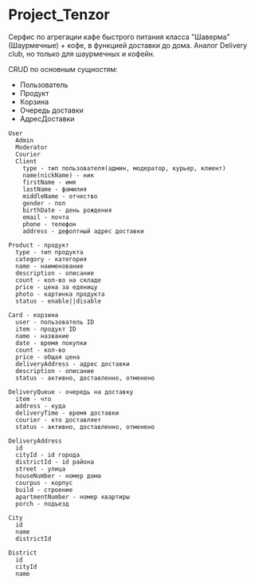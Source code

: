 # Project_Tenzor
Серфис по агрегации кафе быстрого питания класса "Шаверма"(Шаурмечные) + кофе, в функцией доставки до дома.
Аналог Delivery club, но только для шаурмечных и кофейн.


CRUD по основным сущностям:

+ Пользователь
+ Продукт
+ Корзина
+ Очередь доставки
+ АдресДоставки

```
User
  Admin
  Moderator
  Courier
  Client
    type - тип пользователя(админ, модератор, курьер, клиент)
    name(nickName) - ник
    firstName - имя
    lastName - фамилия
    middleName - отчество
    gender - пол
    birthDate - день рождения
    email - почта
    phone - телефон
    address - дефолтный адрес доставки

Product - продукт
  type - тип продукта
  category - категория
  name - наименование
  description - описание
  count - кол-во на складе
  price - цена за еденицу
  photo - картинка продукта
  status - enable||disable

Card - корзина
  user - пользователь ID
  item - продукт ID
  name - название
  date - время покупки
  count - кол-во
  price - общая цена
  deliveryAddress - адрес доставки
  description - описание
  status - активно, доставленно, отменено

DeliveryQueue - очередь на доставку
  item - что 
  address - куда
  deliveryTime - время доставки
  courier - кто доставляет
  status - активно, доставленно, отменено

DeliveryAddress
  id
  cityId - id города
  districtId - id района
  street - улица
  houseNumber - номер дома
  courpus - корпус
  build - строение
  apartmentNumber - номер квартиры
  porch - подъезд

City
  id
  name
  districtId
  
District
  id
  cityId
  name

```

